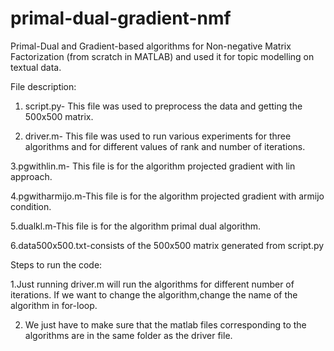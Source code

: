 # primal-dual-gradient-nmf
Primal-Dual and Gradient-based algorithms for Non-negative Matrix Factorization (from scratch in MATLAB) and used it for topic modelling on textual data.

File description:

1. script.py- This file was used to preprocess the data and getting the 500x500 matrix.

2. driver.m- This file was used to run various experiments for three algorithms and for different values of rank and number of iterations. 

3.pgwithlin.m- This file is for the algorithm projected gradient with lin approach.

4.pgwitharmijo.m-This file is for the algorithm projected gradient with armijo condition.

5.dualkl.m-This file is for the algorithm primal dual algorithm.

6.data500x500.txt-consists of the 500x500 matrix generated from script.py

Steps to run the code:

1.Just running driver.m will run the algorithms for different number of iterations. If we want to change the algorithm,change the name of the algorithm in for-loop.


2. We just have to make sure that the matlab files corresponding to the algorithms are in the same folder as the driver file.
